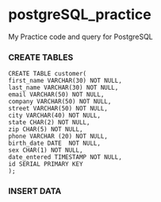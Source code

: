 # postgreSQL_practice
My Practice  code and query for PostgreSQL

### CREATE TABLES

    CREATE TABLE customer(
    first_name VARCHAR(30) NOT NULL,
    last_name VARCHAR(30) NOT NULL,
    email VARCHAR(50) NOT NULL,
    company VARCHAR(50) NOT NULL,
    street VARCHAR(50) NOT NULL,
    city VARCHAR(40) NOT NULL,
    state CHAR(2) NOT NULL,
    zip CHAR(5) NOT NULL,
    phone VARCHAR (20) NOT NULL,
    birth_date DATE  NOT NULL,
    sex CHAR(1) NOT NULL,
    date_entered TIMESTAMP NOT NULL,
    id SERIAL PRIMARY KEY
    );

### INSERT DATA


